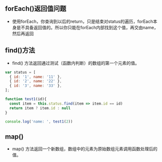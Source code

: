 ## forEach()返回值问题

* 使用forEach，你查询到以后的return，只是结束对status的遍历，forEach本身是不具备返回值的。所以你只能在forEach内部找到这个值，再交由name，然后再返回



## find()方法

* find() 方法返回通过测试（函数内判断）的数组的第一个元素的值。

~~~javascript
var status = [
  { id: '1', name: '11' },
  { id: '2', name: '22' },
  { id: '3', name: '33' },
];

function test1(id){
  const item = this.status.find(item => item.id == id)
  return item ? item.id : null
}

console.log('name: ', test1(2))
~~~



## map()

* map() 方法返回一个新数组，数组中的元素为原始数组元素调用函数处理后的值。